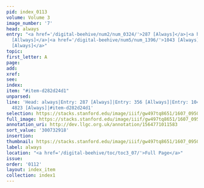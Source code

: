 ```yaml
---
pid: index_0113
volume: Volume 3
image_number: '7'
head: always
entry: "<a href='/digital-beehive/num2/num_0324/'>287 [Always]</a>|<a href='/digital-beehive/num2/num_0420/'>356
  [Allways]</a>|<a href='/digital-beehive/num5/num_1396/'>1043 [Always]</a>|<a href='/digital-beehive/num11/num_3519/'>4823
  [Always]</a>"
topic:
first_letter: A
page:
add:
xref:
see:
index:
item: "#item-d282d24d1"
unparsed:
line: 'Head: always|Entry: 287 [Always]|Entry: 356 [Allways]|Entry: 1043 [Always]|Entry:
  4823 [Always]|#item-d282d24d1'
selection: https://stacks.stanford.edu/image/iiif/gw497tq8651/1607_0950/1584,2918,647,166/full/0/default.jpg
full_image: https://stacks.stanford.edu/image/iiif/gw497tq8651/1607_0950/full/full/0/default.jpg
annotation_uri: http://dev.llgc.org.uk/annotation/1564771011583
sort_value: '300732918'
insertion:
thumbnail: https://stacks.stanford.edu/image/iiif/gw497tq8651/1607_0950/1584,2918,647,166/150,/0/default.jpg
label: always
location: "<a href='/digital-beehive/toc/toc3_07/'>Full Page</a>"
issue:
order: '0112'
layout: index_item
collection: index1
---
```

